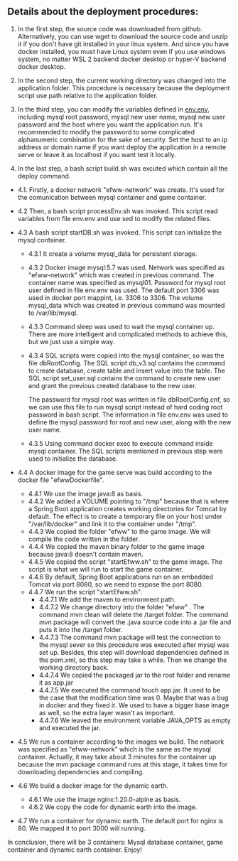 ## Details about the deployment procedures:
1. In the first step, the source code was downloaded from github. Alternatively, you can use wget to download the source code and unzip it if you don't have git installed in your linux system. And since you have docker installed, you must have Linux system even if you use windows system, no matter WSL 2 backend docker desktop or hyper-V backend docker desktop.

2. In the second step, the current working directory was changed into the application folder. This procedure is necessary because the deployment script use path relative to the application folder.

3. In the third step, you can modify the variables defined in [env.env](evn.env), including mysql root password, mysql new user name, mysql new user password and the host where you want the application run. It's recommended to modify the password to some complicated alphanumeric combination for the sake of security. Set the host to an ip address or domain name if you want deploy the application in a remote serve or leave it as localhost if you want test it locally.

4. In the last step, a bash script build.sh was excuted which contain all the deploy command.
  - 4.1. Firstly, a docker network "efww-network" was create. It's used for the comunication between mysql container and game container.
  - 4.2 Then, a bash script processEnv.sh was invoked. This script read variables from file env.env and use sed to modify the related files.
  - 4.3 A bash script startDB.sh was invoked. This script can initialize the mysql container.
    - 4.3.1  It create a volume mysql_data for persistent storage.
    - 4.3.2  Docker image mysql:5.7 was used. Network was specified as "efww-network" which was created in previous command. The container name was specified as mysql01. Password for mysql root user defined in file env.env was used. The default port 3306 was used in docker port mappint, i.e. 3306 to 3306. The volume mysql_data which was  created in previous command was mounted to /var/lib/mysql.
    - 4.3.3 Command sleep was used to wait the mysql container up. There are more intelligent and complicated methods to achieve this, but we just use a simple way.
    - 4.3.4 SQL scripts were copied into the mysql container, so was the file dbRootConfig. The SQL script db_v3.sql contains the command to create database, create table  and insert value into the table. The SQL script set_user.sql contains the command to create new user and grant the previous created database to the new user.

      The password for mysql root was written in file dbRootConfig.cnf, so we can use this file to run mysql script instead of hard coding root password in bash script. The information in file env.env was used to define the mysql password for root and new user, along with the new user name.
    - 4.3.5 Using command docker exec to execute command inside mysql container. The SQL scripts mentioned in previous step were used to initialize the database.
  - 4.4 A docker image for the game serve was build according to the docker file "efwwDockerfile".
    - 4.4.1 We use the image java:8 as basis.
    - 4.4.2 We added a VOLUME pointing to "/tmp" because that is where a Spring Boot application creates working directories for Tomcat by default. The effect is to create a temporary file on your host under "/var/lib/docker" and link it to the container under "/tmp".
    - 4.4.3 We copied the folder "efww" to the game image. We will compile the code written in the folder.
    - 4.4.4 We copied the maven binary folder to the game image because java:8 doesn't contain maven.
    - 4.4.5 We copied the script "startEfww.sh" to the game image. The script is what we will run to start the game container.
    - 4.4.6 By default, Spring Boot applications run on an embedded Tomcat via port 8080, so we need to expose the port 8080.
    - 4.4.7 We run the script "startEfww.sh".
      - 4.4.7.1 We add the maven to environment path.
      - 4.4.7.2 We change directory  into the folder "efww" . The command mvn clean will delete the /target folder. The command mvn package will convert the .java source code into a .jar file and puts it into the /target folder.
      - 4.4.7.3 The command mvn package will test the connection to the mysql sever so this procedure was executed after mysql was set up. Besides, this step will download dependencies defined in the pom.xml, so this step may take a while. Then we change the working directory back.
      - 4.4.7.4 We copied the packaged jar to the root folder and rename it as app.jar
      - 4.4.7.5 We executed the command touch app.jar. It used to be the case that the modification time was 0. Maybe that was a bug in docker and they fixed it. We used to have a bigger base image as well, so the extra layer wasn't as important.
      - 4.4.7.6 We leaved the environment variable JAVA_OPTS as empty and executed the jar.
 - 4.5 We run a container according to the images we build. The network was specified as "efww-network" which is the same as the mysql container. Actually, it may take about 3 minutes for the container up because the mvn package command runs at this stage, it takes time for downloading dependencies and compiling.
 - 4.6 We build a docker image for the dynamic earth.

   - 4.6.1 We use the image nginx:1.20.0-alpine as basis.
   - 4.6.2 We copy the code for dynamic earth into the image.
 - 4.7 We run a container for dynamic earth. The default port for nginx is 80. We mapped it to port 3000 will running.

In conclusion, there will be 3 containers: Mysql database container, game container and dynamic earth container.
Enjoy!
